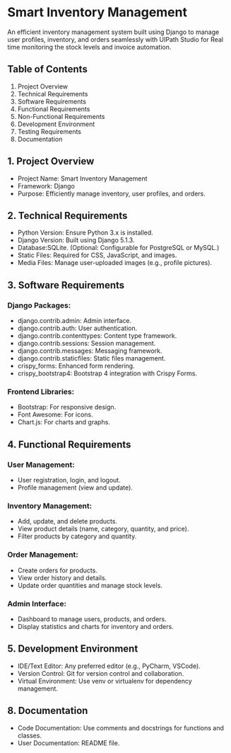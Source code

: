 # Smart Inventory Management
An efficient inventory management system built using Django to manage user profiles, inventory, and orders seamlessly with UIPath Studio for Real time monitoring the stock levels and invoice automation.  

## Table of Contents
1. Project Overview  
2. Technical Requirements  
3. Software Requirements  
4. Functional Requirements  
5. Non-Functional Requirements  
6. Development Environment  
7. Testing Requirements  
8. Documentation  

## 1. Project Overview
- Project Name: Smart Inventory Management  
- Framework: Django  
- Purpose: Efficiently manage inventory, user profiles, and orders.  

## 2. Technical Requirements
- Python Version: Ensure Python 3.x is installed.  
- Django Version: Built using Django 5.1.3.  
- Database:SQLite. (Optional: Configurable for PostgreSQL or MySQL.)  
- Static Files: Required for CSS, JavaScript, and images.  
- Media Files: Manage user-uploaded images (e.g., profile pictures).

## 3. Software Requirements
### Django Packages:   
- django.contrib.admin: Admin interface.  
- django.contrib.auth: User authentication.  
- django.contrib.contenttypes: Content type framework.  
- django.contrib.sessions: Session management.  
- django.contrib.messages: Messaging framework.  
- django.contrib.staticfiles: Static files management.  
- crispy_forms: Enhanced form rendering.  
- crispy_bootstrap4: Bootstrap 4 integration with Crispy Forms.  
### Frontend Libraries:   
- Bootstrap: For responsive design.  
- Font Awesome: For icons.  
- Chart.js: For charts and graphs.

## 4. Functional Requirements
### User Management:  
- User registration, login, and logout.  
- Profile management (view and update).  
### Inventory Management:  
- Add, update, and delete products.  
- View product details (name, category, quantity, and price).  
- Filter products by category and quantity.  
### Order Management:  
- Create orders for products.  
- View order history and details.  
- Update order quantities and manage stock levels.  
### Admin Interface:  
- Dashboard to manage users, products, and orders.  
- Display statistics and charts for inventory and orders.

## 5. Development Environment
- IDE/Text Editor: Any preferred editor (e.g., PyCharm, VSCode).  
- Version Control: Git for version control and collaboration.  
- Virtual Environment: Use venv or virtualenv for dependency management.  

## 8. Documentation
- Code Documentation: Use comments and docstrings for functions and classes.  
- User Documentation: README file.  


